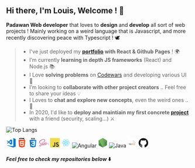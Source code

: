 ## Hi there, I'm Louis, Welcome ! 🖖

**Padawan Web developer** that loves to **design** and **develop** all sort of web projects ! Mainly working on a weird language that is Javascript, and  more recently discovering peace with Typescript ! 🕊

> - I've just deployed my **<a href='https://louiiuol.github.io/louiiuol/'>portfolio</a> with React & Github Pages** ! 🌍
> - I’m currently **learning in depth JS frameworks** (React) and Node.js 📚
> - I Love **solving problems** on <a href='https://www.codewars.com/users/louiiuol/completed'>Codewars</a> and developing various UI 🎨
> - I’m looking to **collaborate with other project creators** .. Feel free to share your ideas 💡
> - I Loves to **chat and explore new concepts**, even the weird ones .. 🤔
> - In 2020, I'd like to **deploy and maintiain my first concrete <a href='https://github.com/louiiuol/ride-community'>project</a>** with a friend (security, scaling...) ⚔️

![Top Langs](https://github-readme-stats.vercel.app/api/top-langs/?username=louiiuol&layout=compact&theme=nord)

<p>
  <img alt="Visual Studio Code" width="26px" src="https://raw.githubusercontent.com/github/explore/80688e429a7d4ef2fca1e82350fe8e3517d3494d/topics/visual-studio-code/visual-studio-code.png" />
  <img alt="HTML5" width="26px" src="https://raw.githubusercontent.com/github/explore/80688e429a7d4ef2fca1e82350fe8e3517d3494d/topics/html/html.png" />
  <img alt="CSS3" width="26px" src="https://raw.githubusercontent.com/github/explore/80688e429a7d4ef2fca1e82350fe8e3517d3494d/topics/css/css.png" />
  <img alt="Sass" width="26px" src="https://raw.githubusercontent.com/github/explore/80688e429a7d4ef2fca1e82350fe8e3517d3494d/topics/sass/sass.png" />
  <img alt="JavaScript" width="26px" src="https://raw.githubusercontent.com/github/explore/80688e429a7d4ef2fca1e82350fe8e3517d3494d/topics/javascript/javascript.png" />
  <img alt="React" width="26px" src="https://raw.githubusercontent.com/github/explore/80688e429a7d4ef2fca1e82350fe8e3517d3494d/topics/react/react.png" />
  <img alt="Angular" width="26px" src="https://upload.wikimedia.org/wikipedia/commons/thumb/c/cf/Angular_full_color_logo.svg/200px-Angular_full_color_logo.svg.png" />
  <img alt="Node.js" width="26px" src="https://raw.githubusercontent.com/github/explore/80688e429a7d4ef2fca1e82350fe8e3517d3494d/topics/nodejs/nodejs.png" />
  <img alt="Java" width="26px" src="https://codingexplained.com/wp-content/uploads/2017/06/java.png" />
  <img alt="MySQL" width="26px" src="https://raw.githubusercontent.com/github/explore/80688e429a7d4ef2fca1e82350fe8e3517d3494d/topics/mysql/mysql.png" />
  <img alt="GitHub" width="26px" src="https://raw.githubusercontent.com/github/explore/78df643247d429f6cc873026c0622819ad797942/topics/github/github.png" />
</p>

#### *Feel free to check my repositories below* ⬇️
